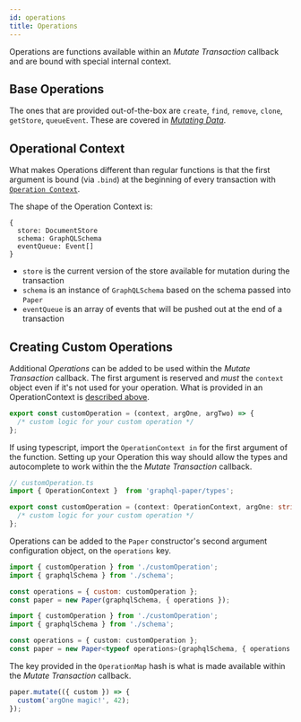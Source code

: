 ```yaml
---
id: operations
title: Operations
---
```


Operations are functions available within an *Mutate Transaction* callback and are bound with special internal context.

## Base Operations

The ones that are provided out-of-the-box are `create`, `find`, `remove`, `clone`, `getStore`, `queueEvent`. These are covered in [*Mutating Data*]('/docs/paper/mutating-data#transaction-operations').

## Operational Context

What makes Operations different than regular functions is that the first argument is bound (via `.bind`) at the beginning of every transaction with [`Operation Context`](pathname:///api/paper/modules/types.html#OperationContext).

The shape of the Operation Context is:
```
{
  store: DocumentStore
  schema: GraphQLSchema
  eventQueue: Event[]
}
```

* `store` is the current version of the store available for mutation during the transaction
* `schema` is an instance of `GraphQLSchema` based on the schema passed into `Paper`
* `eventQueue` is an array of events that will be pushed out at the end of a transaction

## Creating Custom Operations

Additional *Operations* can be added to be used within the *Mutate Transaction* callback.
The first argument is reserved and *must* the `context` object even if it's not used for your operation.
What is provided in an OperationContext is [described above](#operational-context).

```js
export const customOperation = (context, argOne, argTwo) => {
  /* custom logic for your custom operation */
};
```

If using typescript, import the `OperationContext in` for the first argument of the function. Setting up your Operation this way should allow the types and autocomplete to work within the the *Mutate Transaction* callback.

```typescript
// customOperation.ts
import { OperationContext }  from 'graphql-paper/types';

export const customOperation = (context: OperationContext, argOne: string, argTwo: number) => {
  /* custom logic for your custom operation */
};
```

Operations can be added to the `Paper` constructor's second argument configuration object, on the `operations` key.

```js
import { customOperation } from './customOperation';
import { graphqlSchema } from './schema';

const operations = { custom: customOperation };
const paper = new Paper(graphqlSchema, { operations });
```

```typescript
import { customOperation } from './customOperation';
import { graphqlSchema } from './schema';

const operations = { custom: customOperation };
const paper = new Paper<typeof operations>(graphqlSchema, { operations });
```

The key provided in the `OperationMap` hash is what is made available within the *Mutate Transaction* callback.

```js
paper.mutate(({ custom }) => {
  custom('argOne magic!', 42);
});
```
